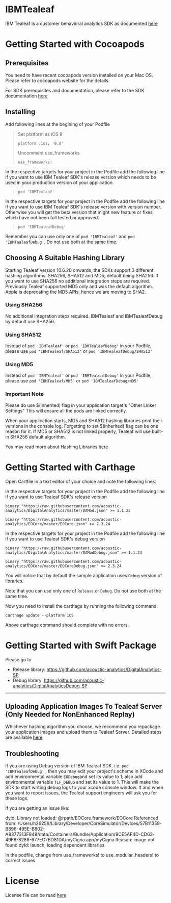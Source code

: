 # IBMTealeaf

IBM Tealeaf is a customer behavioral analytics SDK as documented [here](https://developer.goacoustic.com/acoustic-exp-analytics/docs/acoustic-experience-analytics-tealeaf-sdk-for-ios-standard-and-mobile-editions)

# Getting Started with Cocoapods
## Prerequisites

You need to have recent cocoapods version installed on your Mac OS. Please refer to cocoapods website for the details.

For SDK prerequisites and documentation, please refer to the SDK documentation [here](https://developer.goacoustic.com/acoustic-exp-analytics/docs/acoustic-experience-analytics-tealeaf-sdk-for-ios-standard-and-mobile-editions)

## Installing

Add following lines at the begining of your Podfile

>Set platform as iOS 9
>
>`platform :ios, '9.0'`
>
>Uncomment use_frameworks
>
>`use_frameworks!`

In the respective targets for your project in the Podfile add the following line if you want to use IBM Tealeaf SDK's release version which needs to be used in your production version of your application.

>`pod 'IBMTealeaf'`

In the respective targets for your project in the Podfile add the following line if you want to use IBM Tealeaf SDK's release version with version number. Otherwise you will get the beta version that might new feature or fixes which have not been full tested or approved.

>`pod 'IBMTealeafDebug'`

Remember you can use only one of  `pod 'IBMTealeaf'` and `pod 'IBMTealeafDebug'`. Do not use both at the same time.

## Choosing A Suitable Hashing Library
Starting Tealeaf version 10.6.20 onwards, the SDKs support 3 different hashing algorithms. SHA256, SHA512 and MD5; default being SHA256. If you want to use SHA256 no additional integration steps are required. Previously Tealeaf supported MD5 only and was the default algorithm. Apple is deprecating the MD5 APIs, hence we are moving to SHA2.

### Using SHA256
No additional integration steps required. IBMTealeaf and IBMTealeafDebug by default use SHA256.

### Using SHA512
Instead of `pod 'IBMTealeaf'` or `pod 'IBMTealeafDebug'` in your Podfile, please use `pod 'IBMTealeaf/SHA512'` or `pod 'IBMTealeafDebug/SHA512'`

### Using MD5
Instead of `pod 'IBMTealeaf'` or `pod 'IBMTealeafDebug'` in your Podfile, please use `pod 'IBMTealeaf/MD5'` or `pod 'IBMTealeafDebug/MD5'`

### Important Note
Please do use $(inherited) flag in your application target's "Other Linker Settings" This will ensure all the pods are linked correctly.

When your application starts, MD5 and SHA512 hashing libraries print their versions in the console log. Forgetting to set $(inherited) flag can be one reason for it. If MD5 or SHA512 is not linked properly, Tealeaf will use built-in SHA256 default algorithm.

You may read more about Hashing Libraries [here](https://developer.goacoustic.com/acoustic-exp-analytics/docs/hashing-libraries-for-computing-unique-ids-md5-sha256-and-sha512)

# Getting Started with Carthage
Open Cartfile in a text editor of your choice and note the following lines:

In the respective targets for your project in the Podfile add the following line if you want to use Tealeaf SDK's release version

`binary "https://raw.githubusercontent.com/acoustic-analytics/DigitalAnalytics/master/DAMod.json" >= 1.1.23`

`binary "https://raw.githubusercontent.com/acoustic-analytics/EOCore/master/EOCore.json" >= 2.3.24`

In the respective targets for your project in the Podfile add the following line if you want to use Tealeaf SDK's debug version

`binary "https://raw.githubusercontent.com/acoustic-analytics/DigitalAnalytics/master/DAModDebug.json" >= 1.1.23`

`binary "https://raw.githubusercontent.com/acoustic-analytics/EOCore/master/EOCoreDebug.json" >= 2.3.24`

You will notice that by default the sample application uses `Debug` version of libraries.

Note that you can use only one of  `Release` or `Debug`. Do not use both at the same time.

Now you need to install the carthage by running the following command.

`carthage update --platform iOS`

Above carthage command should complete with no errors.

# Getting Started with Swift Package
Please go to 
- Release library: https://github.com/acoustic-analytics/DigitalAnalytics-SP
- Debug library: https://github.com/acoustic-analytics/DigitalAnalyticsDebug-SP
***
## Uploading Application Images To Tealeaf Server (Only Needed for NonEnhanced Replay)
Whichever hashing algorithm you choose, we recommend you repackage your application images and upload them to Tealeaf Server. Detailed steps are available [here](https://developer.goacoustic.com/acoustic-exp-analytics/docs/capturing-and-uploading-images-with-the-image-tool)

## Troubleshooting
If you are using Debug version of IBM Tealeaf SDK. i.e. `pod 'IBMTealeafDebug'` , then you may edit your project's scheme in XCode and add environmental variable `EODebug`and set its value to 1; also add environmental variable `TLF_DEBUG` and set its value to 1. This will make the SDK to start writing debug logs to your xcode console window. If and when you want to report issues, the Tealeaf support engineers will ask you for these logs.

If you are getting an issue like:

dyld: Library not loaded: @rpath/EOCore.framework/EOCore
  Referenced from: /Users/h26259/Library/Developer/CoreSimulator/Devices/57B11359-B896-495E-B802-A8377313F848/data/Containers/Bundle/Application/9CE5AF4D-CD63-49F8-8288-677EC7BD81DA/myCigna.app/myCigna
  Reason: image not found
dyld: launch, loading dependent libraries

In the podfile, change from use_frameworks! to use_modular_headers! to correct issues.

# License
License file can be read [here](https://github.com/acoustic-analytics/IBMTealeaf/blob/master/Licenses/License)
